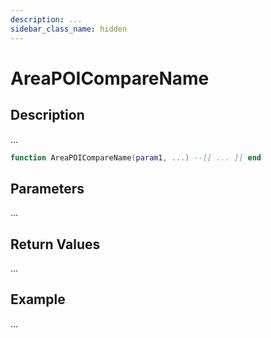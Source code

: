 ```yaml
---
description: ...
sidebar_class_name: hidden
---
```


# AreaPOICompareName

## Description

...

```lua
function AreaPOICompareName(param1, ...) --[[ ... ]] end
```

## Parameters

...

## Return Values

...

## Example

...

